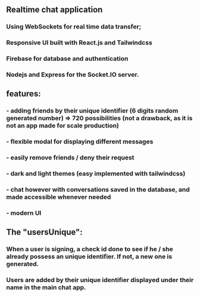 ## Realtime chat application

### Using WebSockets for real time data transfer;

### Responsive UI built with React.js and Tailwindcss

### Firebase for database and authentication

### Nodejs and Express for the Socket.IO server.

## features:

### - adding friends by their unique identifier (6 digits random generated number) => 720 possibilities (not a drawback, as it is not an app made for scale production)

### - flexible modal for displaying different messages

### - easily remove friends / deny their request

### - dark and light themes (easy implemented with tailwindcss)

### - chat however with conversations saved in the database, and made accessible whenever needed

### - modern UI

## The "usersUnique":

### When a user is signing, a check id done to see if he / she already possess an unique identifier. If not, a new one is generated.

### Users are added by their unique identifier displayed under their name in the main chat app.
